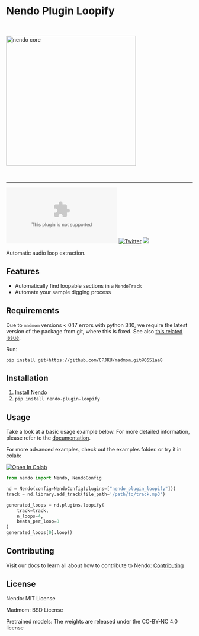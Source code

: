 # Nendo Plugin Loopify

<br>
<p align="left">
    <img src="https://okio.ai/docs/assets/nendo_core_logo.png" width="350" alt="nendo core">
</p>
<br>

---

![Documentation](https://img.shields.io/website/https/nendo.ai)
[![Twitter](https://img.shields.io/twitter/url/https/twitter.com/okio_ai.svg?style=social&label=Follow%20%40okio_ai)](https://twitter.com/okio_ai) [![](https://dcbadge.vercel.app/api/server/XpkUsjwXTp?compact=true&style=flat)](https://discord.gg/XpkUsjwXTp)


Automatic audio loop extraction.


## Features

- Automatically find loopable sections in a `NendoTrack` 
- Automate your sample digging process

## Requirements

Due to `madmom` versions < 0.17 errors with python 3.10, we require the latest version of the  package from git, where this is fixed. See also [this related issue](https://github.com/CPJKU/madmom/issues/502).

Run:

`pip install git+https://github.com/CPJKU/madmom.git@0551aa8`

## Installation

1. [Install Nendo](https://github.com/okio-ai/nendo#installation)
2. `pip install nendo-plugin-loopify`

## Usage

Take a look at a basic usage example below.
For more detailed information, please refer to the [documentation](https://okio.ai/docs/plugins).

For more advanced examples, check out the examples folder.
or try it in colab:

<a target="_blank" href="https://colab.research.google.com/drive/1OD38SedBRHhOYpwGpzni2SJv-Osxu__i?usp=sharing">
    <img src="https://colab.research.google.com/assets/colab-badge.svg" alt="Open In Colab"/>
</a>

```python
from nendo import Nendo, NendoConfig

nd = Nendo(config=NendoConfig(plugins=["nendo_plugin_loopify"]))
track = nd.library.add_track(file_path='/path/to/track.mp3')

generated_loops = nd.plugins.loopify(
    track=track,
    n_loops=4,
    beats_per_loop=8
)
generated_loops[0].loop()
```

## Contributing

Visit our docs to learn all about how to contribute to Nendo: [Contributing](https://okio.ai/docs/contributing/)

## License 

Nendo: MIT License

Madmom: BSD License

Pretrained models: The weights are released under the CC-BY-NC 4.0 license